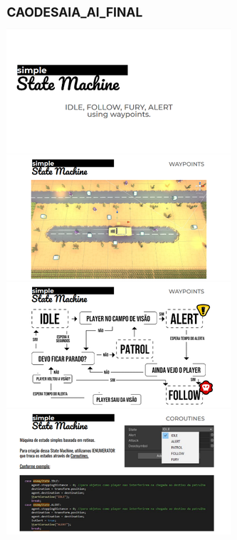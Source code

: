 # CAODESAIA_AI_FINAL
![alt text](https://github.com/andrebluz/CAODESAIA_AI_FINAL/blob/main/imgs/1.PNG?raw=true?raw=true)
![alt text](https://github.com/andrebluz/CAODESAIA_AI_FINAL/blob/main/imgs/2.PNG?raw=true?raw=true)
![alt text](https://github.com/andrebluz/CAODESAIA_AI_FINAL/blob/main/imgs/3.PNG?raw=true?raw=true)
![alt text](https://github.com/andrebluz/CAODESAIA_AI_FINAL/blob/main/imgs/4.PNG?raw=true?raw=true)
